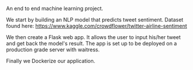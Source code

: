 An end to end machine learning project.

We start by building an NLP model that predicts tweet sentiment.
Dataset found here: https://www.kaggle.com/crowdflower/twitter-airline-sentiment

We then create a Flask web app. 
It allows the user to input his/her tweet and get back the model's result.
The app is set up to be deployed on a production grade server with waitress.

Finally we Dockerize our application.